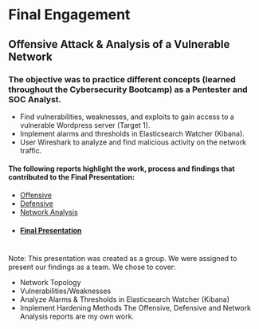 # Final Engagement
## Offensive Attack & Analysis of a Vulnerable Network

### The objective was to practice different concepts (learned throughout the Cybersecurity Bootcamp) as a Pentester and SOC Analyst.
- Find vulnerabilities, weaknesses, and exploits to gain access to a vulnerable Wordpress server (Target 1).
- Implement alarms and thresholds in Elasticsearch Watcher (Kibana).
- User Wireshark to analyze and find malicious activity on the network traffic.


#### The following reports highlight the work, process and findings that contributed to the Final Presentation:
- [Offensive](https://drive.google.com/file/d/1l8Dcd36bkhewNZ0t3riXiPSLceAUII-A/view?usp=sharing)
- [Defensive](https://drive.google.com/file/d/1c83OfNB_DthYOepmK7ml0tnl5LnK3k3j/view?usp=sharing)
- [Network Analysis](https://drive.google.com/file/d/1eJzVRSL6NR7BJ9OKKoRWnFrwTQJvgN25/view?usp=sharing)
- #### [Final Presentation](https://docs.google.com/presentation/d/1vFZZgas09kK_WNeMwrlySacOHi7E-K3F/edit?usp=sharing&ouid=101213984768084647841&rtpof=true&sd=true)
#
Note: 
This presentation was created as a group. We were assigned to present our findings as a team. We chose to cover:
- Network Topology
- Vulnerabilities/Weaknesses
- Analyze Alarms & Thresholds in Elasticsearch Watcher (Kibana)
- Implement Hardening Methods
The Offensive, Defensive and Network Analysis reports are my own work. 
